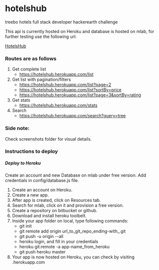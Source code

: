 # hotelshub
treebo hotels full stack developer hackerearth challenge

This api is currently hosted on Heroku and database is hosted on mlab, for further testing use the following url:

[HotelsHub](https://hotelshub.herokuapp.com/)

### Routes are as follows

1. Get complete list
   * https://hotelshub.herokuapp.com/list
2. Get list with pagination/filters
   * https://hotelshub.herokuapp.com/list?page=2
   * https://hotelshub.herokuapp.com/list?sortBy=price
   * https://hotelshub.herokuapp.com/list?page=3&sortBy=rating
3. Get stats
   * https://hotelshub.herokuapp.com/stats
4. Search
   * https://hotelshub.herokuapp.com/search?query=tree

### Side note: 
   Check screenshots folder for visual details.

### Instructions to deploy
##### Deploy to Heroku
Create an account and new Database on mlab under free version. Add credentials in config/database.js file.

1. Create an account on Heroku.
2. Create a new app.
3. After app is created, click on Resources tab.
4. Search for mlab, click on it and provision a free version.
5. Create a repository on bitbucket or github.
6. Download and install heroku toolbelt.
7. Inside your app folder on local, type following commands:
	* git init
	* git remote add origin url_to_git_repo_ending-with_.git
	* git push -u origin --all
	* heroku login, and fill in your credentials
	* heroku git:remote -a app-name_from_heroku
	* git push heroku master
8. Your app is now hosted on Heroku, you can check by visiting <app-name from heroku>.herokuapp.com